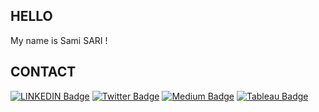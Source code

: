 ## HELLO

My name is Sami SARI !

## CONTACT

[![LINKEDIN Badge](https://img.shields.io/badge/LinkedIn-0077B5?style=for-the-badge&logo=linkedin&logoColor=white&link=link)](https://www.linkedin.com/in/sami-sari-b09380222/) 
[![Twitter Badge](https://img.shields.io/badge/Twitter-1DA1F2?style=for-the-badge&logo=twitter&logoColor=white&link=link)](https://twitter.com/samis_10)
[![Medium Badge](https://img.shields.io/badge/Medium-12100E?style=for-the-badge&logo=medium&logoColor=white&link=link)](https://medium.com/@ssari3818)
[![Tableau Badge](https://img.shields.io/badge/Tableau-E97627?style=for-the-badge&logo=Tableau&logoColor=white&link=link)](https://public.tableau.com/app/profile/samisari#!/?newProfile=&activeTab=0)
